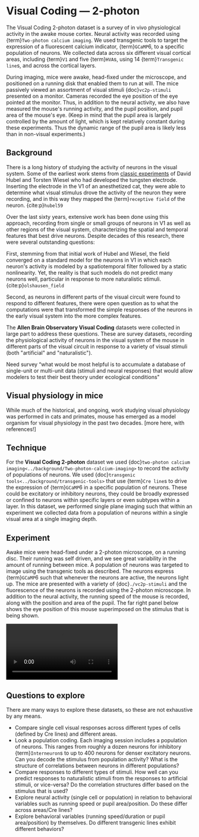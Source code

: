 # Visual Coding — 2-photon

The Visual Coding 2-photon dataset is a survey of in vivo physiological activity
in the awake mouse cortex. Neural activity was recorded using {term}`Two-photon
calcium imaging`. We used transgenic tools to target the expression of a
fluorescent calcium indicator, {term}`GCaMP`6, to a specific population of
neurons. We collected data across six different visual cortical areas, including
{term}`V1` and five {term}`HVA`s, using 14 {term}`Transgenic line`s, and across
the cortical layers.

During imaging, mice were awake, head-fixed under the microscope, and positioned
on a running disk that enabled them to run at will. The mice passively viewed an
assortment of visual stimuli {doc}`vc2p-stimuli` presented on a
monitor. Cameras recorded the eye position of the eye pointed at the monitor.
Thus, in addition to the neural activity, we also have measured the mouse's
running activity, and the pupil position, and pupil area of the mouse's eye.
(Keep in mind that the pupil area is largely controlled by the amount of light,
which is kept relatively constant during these experiments. Thus the dynamic
range of the pupil area is likely less than in non-visual experiments.)

## Background
There is a long history of studying the activity of neurons in the visual
system. Some of the earliest work stems from [classic
experiments](https://www.youtube.com/watch?v=8VdFf3egwfg) of David Hubel and
Torsten Wiesel who had developed the tungsten electrode. Inserting the electrode
in the V1 of an anesthetized cat, they were able to determine what visual
stimulus drove the activity of the neuron they were recording, and in this way
they mapped the {term}`receptive field` of the neuron. {cite:p}`hubel59`

Over the last sixty years, extensive work has been done using this approach,
recording from single or small groups of neurons in V1 as well as other regions
of the visual system, characterizing the spatial and temporal features that best
drive neurons. Despite decades of this research, there were several outstanding
questions:

First, stemming from that initial work of Hubel and Wiesel, the field converged on a standard model for the neurons in V1 in which each neuron's activity is modeled by a spatiotemporal filter followed by a static nonlinearity. Yet, the reality is that such models do not predict many neurons well, particular in response to more naturalistic stimuli.
{cite:p}`olshausen_field`

Second, as neurons in different parts of the visual circuit were found to respond to different features, there were open question as to what the computations were that transformed the simple responses of the neurons in the early visual system into the more complex features.

The <b>Allen Brain Observatory Visual Coding</b> datasets were collected in large part to address these questions. These are survey datasets, recording the physiological activity of neurons in the visual system of the mouse in different parts of the visual circuit in response to a variety of visual stimuli (both "artificial" and "naturalistic").

Need survey
“what would be most helpful is to accumulate a database of single-unit or multi-unit data (stimuli and neural responses) that would allow modelers to test their best theory under ecological conditions"

## Visual physiology in mice
While much of the historical, and ongoing, work studying visual physiology was performed in cats and primates, mouse has emerged as a model organism for visual physiology in the past two decades.
[more here, with references!]

## Technique
For the **Visual Coding 2-photon** dataset we used
{doc}`two-photon calcium imaging<../background/Two-photon-calcium-imaging>` to
record the activity of populations of neurons. We used
{doc}`transgenic tools<../background/transgenic-tools>` that use
{term}`Cre line`s to drive the expression of {term}`GCaMP`6 in a specific
population of neurons. These could be excitatory or inhibitory neurons, they
could be broadly expressed or confined to neurons within specific layers or even
subtypes within a layer. In this dataset, we performed single plane imaging such
that within an experiment we collected data from a population of neurons within
a single visual area at a single imaging depth.

## Experiment
Awake mice were head-fixed under a 2-photon microscope, on a running disc. Their running was self driven, and we see great variability in the amount of running between mice. A population of neurons was targeted to image using the transgenic tools as described. The neurons express {term}`GCaMP`6 such that whenever the neurons are active, the neurons light up. The mice are presented with a variety of {doc}`./vc2p-stimuli` and the fluorescence of the neurons is recorded using the 2-photon microscope. In addition to the neural activity, the running speed of the mouse is recorded, along with the position and area of the pupil. The far right panel below shows the eye position of this mouse superimposed on the stimulus that is being shown.

<video controls src="/resources/VicCoginExpt.mp4"></video>

## Questions to explore
There are many ways to explore these datasets, so these are not exhaustive by any means.
- Compare single cell visual responses across different types of cells (defined by Cre lines) and different areas.
- Look a population coding. Each imaging session includes a population of neurons. This ranges from roughly a dozen neurons for inhibitory {term}`Interneuron`s to up to 400 neurons for denser excitatory neurons. Can you decode the stimulus from population activity? What is the structure of correlations between neurons in different populations?
- Compare responses to different types of stimuli. How well can you predict responses to naturalistic stimuli from the responses to artificial stimuli, or vice-versa? Do the correlation structures differ based on the stimulus that is used?
- Explore neural activity (single cell or population) in relation to behavioral variables such as running speed or pupil area/position. Do these differ across areas/Cre lines?
- Explore behavioral variables (running speed/duration or pupil area/position) by themselves. Do different transgenic lines exhibit different behaviors?
